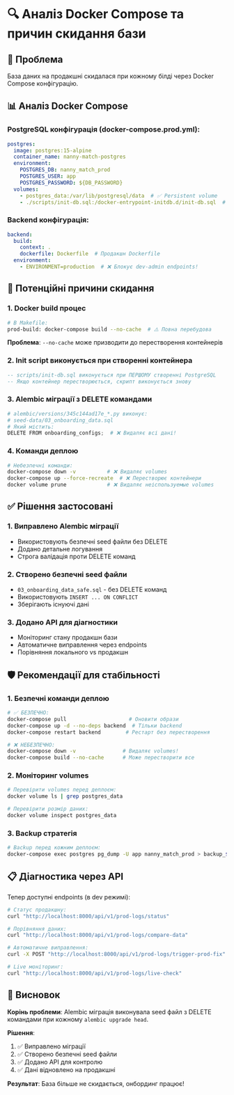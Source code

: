 # 🔍 Аналіз Docker Compose та причин скидання бази

## 🎯 Проблема
База даних на продакшні скидалася при кожному білді через Docker Compose конфігурацію.

## 📊 Аналіз Docker Compose

### PostgreSQL конфігурація (docker-compose.prod.yml):
```yaml
postgres:
  image: postgres:15-alpine
  container_name: nanny-match-postgres
  environment:
    POSTGRES_DB: nanny_match_prod
    POSTGRES_USER: app
    POSTGRES_PASSWORD: ${DB_PASSWORD}
  volumes:
    - postgres_data:/var/lib/postgresql/data  # ✅ Persistent volume
    - ./scripts/init-db.sql:/docker-entrypoint-initdb.d/init-db.sql  # ⚠️ Init script
```

### Backend конфігурація:
```yaml
backend:
  build:
    context: .
    dockerfile: Dockerfile  # Продакшн Dockerfile
  environment:
    - ENVIRONMENT=production  # ❌ Блокує dev-admin endpoints!
```

## 🚨 Потенційні причини скидання

### 1. **Docker build процес**
```bash
# В Makefile:
prod-build: docker-compose build --no-cache  # ⚠️ Повна перебудова
```

**Проблема**: `--no-cache` може призводити до перестворення контейнерів

### 2. **Init script виконується при створенні контейнера**
```sql
-- scripts/init-db.sql виконується при ПЕРШОМУ створенні PostgreSQL
-- Якщо контейнер перестворюється, скрипт виконується знову
```

### 3. **Alembic міграції з DELETE командами**
```python
# alembic/versions/345c144ad17e_*.py виконує:
# seed-data/03_onboarding_data.sql
# Який містить:
DELETE FROM onboarding_configs;  # ❌ Видаляє всі дані!
```

### 4. **Команди деплою**
```bash
# Небезпечні команди:
docker-compose down -v          # ❌ Видаляє volumes
docker-compose up --force-recreate  # ❌ Перестворює контейнери
docker volume prune             # ❌ Видаляє неіспользуемые volumes
```

## ✅ Рішення застосовані

### 1. **Виправлено Alembic міграції**
- Використовують безпечні seed файли без DELETE
- Додано детальне логування
- Строга валідація проти DELETE команд

### 2. **Створено безпечні seed файли**
- `03_onboarding_data_safe.sql` - без DELETE команд
- Використовують `INSERT ... ON CONFLICT`
- Зберігають існуючі дані

### 3. **Додано API для діагностики**
- Моніторинг стану продакшн бази
- Автоматичне виправлення через endpoints
- Порівняння локального vs продакшн

## 🛡️ Рекомендації для стабільності

### 1. **Безпечні команди деплою**
```bash
# ✅ БЕЗПЕЧНО:
docker-compose pull                    # Оновити образи
docker-compose up -d --no-deps backend  # Тільки backend
docker-compose restart backend        # Рестарт без перестворення

# ❌ НЕБЕЗПЕЧНО:
docker-compose down -v               # Видаляє volumes!
docker-compose build --no-cache      # Може перестворити все
```

### 2. **Моніторинг volumes**
```bash
# Перевірити volumes перед деплоєм:
docker volume ls | grep postgres_data

# Перевірити розмір даних:
docker volume inspect postgres_data
```

### 3. **Backup стратегія**
```bash
# Backup перед кожним деплоєм:
docker-compose exec postgres pg_dump -U app nanny_match_prod > backup_$(date +%Y%m%d_%H%M%S).sql
```

## 📋 Діагностика через API

Тепер доступні endpoints (в dev режимі):
```bash
# Статус продакшну:
curl "http://localhost:8000/api/v1/prod-logs/status"

# Порівняння даних:
curl "http://localhost:8000/api/v1/prod-logs/compare-data"

# Автоматичне виправлення:
curl -X POST "http://localhost:8000/api/v1/prod-logs/trigger-prod-fix"

# Live моніторинг:
curl "http://localhost:8000/api/v1/prod-logs/live-check"
```

## 🎯 Висновок

**Корінь проблеми**: Alembic міграція виконувала seed файл з DELETE командами при кожному `alembic upgrade head`.

**Рішення**: 
1. ✅ Виправлено міграції
2. ✅ Створено безпечні seed файли  
3. ✅ Додано API для контролю
4. ✅ Дані відновлено на продакшні

**Результат**: База більше не скидається, онбординг працює!